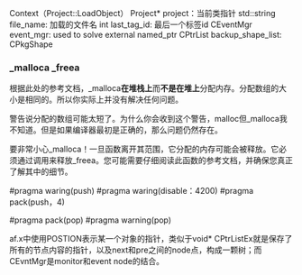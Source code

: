 Context（Project::LoadObject）
Project* project：当前类指针
std::string file_name: 加载的文件名
int last_tag_id: 最后一个标签id
CEventMgr event_mgr: used to solve external named_ptr
CPtrList backup_shape_list: CPkgShape

### _malloca _freea

根据此处的参考文档，_malloca**在堆栈上**而**不是在堆上**分配内存。分配数组的大小是相同的。所以你实际上并没有解决任何问题。

警告说分配的数组可能太短了。为什么你会收到这个警告，malloc但_malloca我不知道。但是如果编译器最初是正确的，那么问题仍然存在。

要非常小心_malloca！一旦函数离开其范围，它分配的内存可能会被释放。它必须通过调用来释放_freea。您可能需要仔细阅读此函数的参考文档，并确保您真正了解其中的细节。



  #pragma waring(push)
  #pragma waring(disable：4200)
  #pragma pack(push，4)

  #pragma pack(pop)
  #pragma warning(pop)


  af.x中使用POSTION表示某一个对象的指针，类似于void*
  CPtrListEx就是保存了所有的节点内容的指针，以及next和pre之间的node点，构成一颗树；而CEvntMgr是monitor和event node的结合。